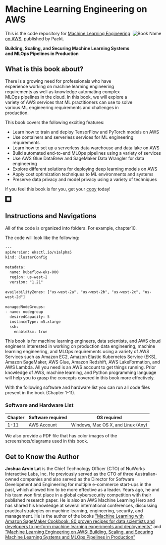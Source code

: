 # Machine Learning Engineering on AWS 

<a href="https://www.packtpub.com/product/machine-learning-engineering-on-aws/9781803247595"><img src="https://static.packt-cdn.com/products/9781803247595/cover/smaller" alt="Book Name" height="256px" align="right"></a>

This is the code repository for [Machine Learning Engineering on AWS](https://www.packtpub.com/product/machine-learning-engineering-on-aws/9781803247595), published by Packt.

**Building, Scaling, and Securing Machine Learning Systems and MLOps Pipelines in Production**

## What is this book about?
There is a growing need for professionals who have experience working on machine learning engineering requirements as well as knowledge automating complex MLOps pipelines in the cloud. In this book, we will explore a variety of AWS services that ML practitioners can use to solve various ML engineering requirements and challenges in production.

This book covers the following exciting features: 
* Learn how to train and deploy TensorFlow and PyTorch models on AWS
* Use containers and serverless services for ML engineering requirements
* Learn how to set up a serverless data warehouse and data lake on AWS
* Build automated end-to-end MLOps pipelines using a variety of services
* Use AWS Glue DataBrew and SageMaker Data Wrangler for data engineering
* Explore different solutions for deploying deep learning models on AWS
* Apply cost optimization techniques to ML environments and systems
* Preserve data privacy and model privacy using a variety of techniques

If you feel this book is for you, get your [copy](https://www.packtpub.com/product/machine-learning-engineering-on-aws/9781803247595) today!

<a href="https://www.packtpub.com/?utm_source=github&utm_medium=banner&utm_campaign=GitHubBanner"><img src="https://raw.githubusercontent.com/PacktPublishing/GitHub/master/GitHub.png" alt="https://www.packtpub.com/" border="5" /></a>

## Instructions and Navigations
All of the code is organized into folders. For example, chapter10.

The code will look like the following:

```
---
apiVersion: eksctl.io/v1alpha5
kind: ClusterConfig

metadata:
  name: kubeflow-eks-000
  region: us-west-2
  version: "1.21"

availabilityZones: ["us-west-2a", "us-west-2b", "us-west-2c", "us-west-2d"]

managedNodeGroups:
- name: nodegroup
  desiredCapacity: 5
  instanceType: m5.xlarge
  ssh:
    enableSsm: true
```

This book is for machine learning engineers, data scientists, and AWS cloud engineers interested in working on production data engineering, machine learning engineering, and MLOps requirements using a variety of AWS Services such as Amazon EC2, Amazon Elastic Kubernetes Service (EKS), Amazon SageMaker, AWS Glue, Amazon Redshift, AWS LakeFormation, and AWS Lambda. All you need is an AWS account to get things running. Prior knowledge of AWS, machine learning, and Python programming language will help you to grasp the concepts covered in this book more effectively.

With the following software and hardware list you can run all code files present in the book (Chapter 1-11).

### Software and Hardware List

| Chapter   | Software required                | OS required                        |
| --------- | ---------------------------------| -----------------------------------|
| 1-11      | AWS Account                      | Windows, Mac OS X, and Linux (Any) |

We also provide a PDF file that has color images of the screenshots/diagrams used in this book. 

## Get to Know the Author
**Joshua Arvin Lat** is the Chief Technology Officer (CTO) of NuWorks Interactive Labs, Inc. He previously served as the CTO of three Australian-owned companies and also served as the Director for Software Development and Engineering for multiple e-commerce start-ups in the past, which allowed him to be more effective as a leader. Years ago, he and his team won first place in a global cybersecurity competition with their published research paper. He is also an AWS Machine Learning Hero and has shared his knowledge at several international conferences, discussing practical strategies on machine learning, engineering, security, and management. He is the author of the books ["Machine Learning with Amazon SageMaker Cookbook: 80 proven recipes for data scientists and developers to perform machine learning experiments and deployments"](https://www.amazon.com/Machine-Learning-Amazon-SageMaker-Cookbook/dp/1800567030/) and ["Machine Learning Engineering on AWS: Building, Scaling, and Securing Machine Learning Systems and MLOps Pipelines in Production"](https://www.amazon.com/Machine-Learning-Engineering-AWS-Production/dp/1803247592/)
